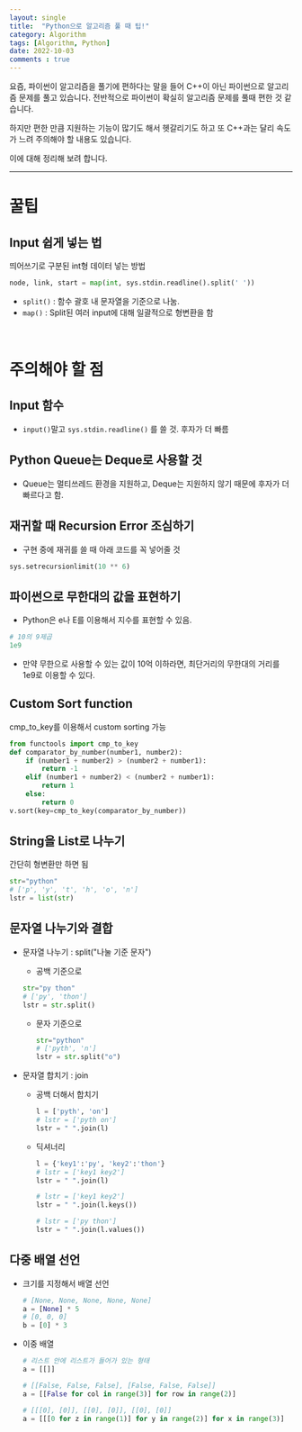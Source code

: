 ```yaml
---
layout: single
title:  "Python으로 알고리즘 풀 때 팁!"
category: Algorithm
tags: [Algorithm, Python]
date: 2022-10-03
comments : true
---
```


요즘, 파이썬이 알고리즘을 풀기에 편하다는 말을 들어 C++이 아닌 파이썬으로 알고리즘 문제를 풀고 있습니다.
전반적으로 파이썬이 확실히 알고리즘 문제를 풀때 편한 것 같습니다.

하지만 편한 만큼 지원하는 기능이 많기도 해서 헷갈리기도 하고 또 C++과는 달리 속도가 느려 주의해야 할 내용도 있습니다.

이에 대해 정리해 보려 합니다.

---
# 꿀팁
## Input 쉽게 넣는 법
띄어쓰기로 구분된 int형 데이터 넣는 방법
```python
node, link, start = map(int, sys.stdin.readline().split(' '))
```
* <code>split()</code> : 함수 괄호 내 문자열을 기준으로 나눔.
* <code>map()</code> : Split된 여러 input에 대해 일괄적으로 형변환을 함

<br>

# 주의해야 할 점
## Input 함수
* <code>input()</code>말고 <code>sys.stdin.readline()</code> 를 쓸 것. 후자가 더 빠름

## Python Queue는 Deque로 사용할 것
* Queue는 멀티쓰레드 환경을 지원하고, Deque는 지원하지 않기 때문에 후자가 더 빠르다고 함.

## 재귀할 때 Recursion Error 조심하기
* 구현 중에 재귀를 쓸 때 아래 코드를 꼭 넣어줄 것
```python
sys.setrecursionlimit(10 ** 6)
```

## 파이썬으로 무한대의 값을 표현하기
* Python은 e나 E를 이용해서 지수를 표현할 수 있음.
```python
# 10의 9제곱
1e9
```
* 만약 무한으로 사용할 수 있는 값이 10억 이하라면, 최단거리의 무한대의 거리를 1e9로 이용할 수 있다.

## Custom Sort function
cmp_to_key를 이용해서 custom sorting 가능

```python
from functools import cmp_to_key
def comparator_by_number(number1, number2):
    if (number1 + number2) > (number2 + number1):
        return -1
    elif (number1 + number2) < (number2 + number1):
        return 1
    else:
        return 0
v.sort(key=cmp_to_key(comparator_by_number))
```

## String을 List로 나누기
간단히 형변환만 하면 됨
```python
str="python"
# ['p', 'y', 't', 'h', 'o', 'n']
lstr = list(str)
```

## 문자열 나누기와 결합
* 문자열 나누기 : split("나눌 기준 문자")
    * 공백 기준으로 
    ```python
    str="py thon"
    # ['py', 'thon']
    lstr = str.split()
    ```

    * 문자 기준으로
        ```python
        str="python"
        # ['pyth', 'n']
        lstr = str.split("o")
        ```

* 문자열 합치기 : join
    * 공백 더해서 합치기
        ```python
        l = ['pyth', 'on']
        # lstr = ['pyth on']
        lstr = " ".join(l)
        ```

    * 딕셔너리
        ```python
        l = {'key1':'py', 'key2':'thon'}
        # lstr = ['key1 key2']
        lstr = " ".join(l)

        # lstr = ['key1 key2']
        lstr = " ".join(l.keys())

        # lstr = ['py thon']
        lstr = " ".join(l.values())
        ```

## 다중 배열 선언
* 크기를 지정해서 배열 선언
    ```python
    # [None, None, None, None, None]
    a = [None] * 5
    # [0, 0, 0]
    b = [0] * 3
    ```
    
* 이중 배열
    ```python
    # 리스트 안에 리스트가 들어가 있는 형태
    a = [[]]

    # [[False, False, False], [False, False, False]]
    a = [[False for col in range(3)] for row in range(2)]

    # [[[0], [0]], [[0], [0]], [[0], [0]]
    a = [[[0 for z in range(1)] for y in range(2)] for x in range(3)]
    ```